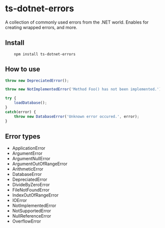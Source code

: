 # ts-dotnet-errors

A collection of commonly used errors from the .NET world. Enables for creating wrapped errors, and more.

## Install
```
    npm install ts-dotnet-errors
```

## How to use
```js
throw new DepreciatedError();

throw new NotImplementedError('Method Foo() has not been implemented.');

try {
    loadDatabase();
}
catch(error) {
    throw new DatabaseError('Unknown error occured.', error);
}
```

## Error types

* ApplicationError
* ArgumentError
* ArgumentNullError
* ArgumentOutOfRangeError
* ArithmeticError
* DatabaseError
* DepreciatedError
* DivideByZeroError
* FileNotFoundError
* IndexOutOfRangeError
* IOError
* NotImplementedError
* NotSupportedError
* NullReferenceError
* OverflowError